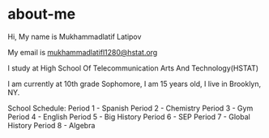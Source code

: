 # about-me

Hi, My name is Mukhammadlatif Latipov

My email is mukhammadlatifl1280@hstat.org

I study at High School Of Telecommunication Arts And Technology(HSTAT) 

I am currently at 10th grade Sophomore, I am 15 years old, I live in Brooklyn, NY.

School Schedule:
Period 1 - Spanish
Period 2 - Chemistry
Period 3 - Gym
Period 4 - English
Period 5 - Big History
Period 6 - SEP
Period 7 - Global History
Period 8 - Algebra
